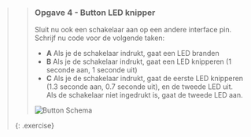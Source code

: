 >> ### Opgave 4 - Button LED knipper
>>
>> Sluit nu ook een schakelaar aan op een andere interface pin. Schrijf nu code voor de volgende taken:
>>
>> - **A** Als je de schakelaar indrukt, gaat een LED branden
>> - **B** Als je de schakelaar indrukt, gaat een LED knipperen (1 seconde aan, 1 seconde uit)
>> - **C** Als je de schakelaar indrukt, gaat de eerste LED knipperen (1.3 seconde aan, 0.7 seconde uit), en de tweede LED uit. Als de schakelaar niet ingedrukt is, gaat de tweede LED aan.
>>
>> ![Button Schema](exercises/images/button-schema.png)
>>
>{: .exercise}